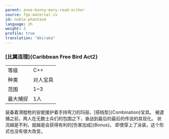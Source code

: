 ```yaml
---
parent: anne-bonny-mary-read-archer
source: fgo-material-iv
id: noble-phantasm
language: zh
weight: 3
profile: true
translation: "Akiraka"
---
```


### [比翼连理]{Caribbean Free Bird Act2}

<table>
  <tr><td>等级</td><td>C++</td></tr>
  <tr><td>种类</td><td>对人宝具</td></tr>
  <tr><td>范围</td><td>1~3</td></tr>
  <tr><td>最大捕捉</td><td>1人</td></tr>
</table>

装备着滑膛枪的安妮援护着手持弯刀的玛丽，[搭档型]{Combination}宝具。
被逮捕之前，两人在无数士兵们的包围之下，奋战到最后的最后的传说的具现化。
状况越是不利，就越是会获得有利的[伤害加成]{Bonus}。
即使穿上了泳装，这个形式也没有很大改变。
